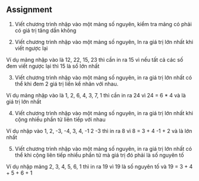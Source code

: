 ## Assignment

1. Viết chương trình nhập vào một mảng số nguyên, kiểm tra mảng có phải có giá trị tăng dần không

2. Viết chương trình nhập vào một mảng số nguyên, In ra giá trị lớn nhất khi viết ngược lại

Ví dụ mảng nhập vào là 12, 22, 15, 23 thì cần in ra 15 vì nếu tất cả các số đem viết ngược lại thì 15 là số lớn nhất

3. Viết chương trình nhập vào một mảng số nguyên, in ra giá trị lớn nhất có thể khi đem 2 giá trị liền kề nhân với nhau.

Ví dụ mảng nhập vào là 1, 2, 6, 4, 3, 7, 1 thì cần in ra 24 vì 24 = 6 \* 4 và là giá trị lớn nhất

4. Viết chương trình nhập vào một mảng số nguyên, in ra giá trị lớn nhất khi cộng nhiều phần tử liên tiếp với nhau

Ví dụ nhập vào 1, 2, -3, -4, 3, 4, -1 2 -3 thì in ra 8 vì 8 = 3 + 4 -1 + 2 và là lớn nhất

5. Viết chương trình nhập vào một mảng số nguyên, in ra giá trị lớn nhất có thể khi cộng liên tiếp nhiều phần tử mà giá trị đó phải là số nguyên tố

Ví dụ nhập mảng 2, 3, 4, 5, 6, 1 thì in ra 19 vì 19 là số nguyên tố và 19 = 3 + 4 + 5 + 6 + 1
